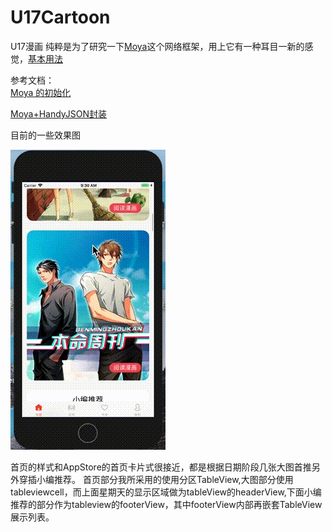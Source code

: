 # U17Cartoon
U17漫画
纯粹是为了研究一下[Moya](https://github.com/Moya/Moya)这个网络框架，用上它有一种耳目一新的感觉，[基本用法](https://github.com/Moya/Moya/blob/master/docs_CN/Examples/Basic.md)

参考文档：</br>
[Moya 的初始化](https://www.jianshu.com/p/adee88ddcd06)</br>

[Moya+HandyJSON封装](https://www.jianshu.com/p/7286503db415)

目前的一些效果图

![效果图](https://github.com/ywwill/U17Cartoon/blob/master/result/效果图.gif)

首页的样式和AppStore的首页卡片式很接近，都是根据日期阶段几张大图首推另外穿插小编推荐。
首页部分我所采用的使用分区TableView,大图部分使用tableviewcell，而上面星期天的显示区域做为tableView的headerView,下面小编推荐的部分作为tableview的footerView，其中footerView内部再嵌套TableView展示列表。
